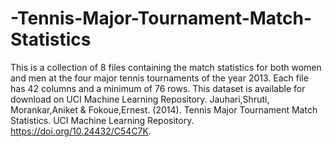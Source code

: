 # -Tennis-Major-Tournament-Match-Statistics
This is a collection of 8 files containing the match statistics for both women and men at the four major tennis tournaments of the year 2013. Each file has 42 columns and a minimum of 76 rows.
This dataset is available for download on UCI Machine Learning Repository.
Jauhari,Shruti, Morankar,Aniket & Fokoue,Ernest. (2014). Tennis Major Tournament Match Statistics. UCI Machine Learning Repository. https://doi.org/10.24432/C54C7K.
